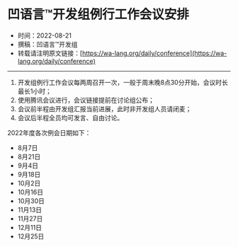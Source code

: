 # 凹语言™开发组例行工作会议安排

- 时间：2022-08-21
- 撰稿：凹语言™开发组
- 转载请注明原文链接：[https://wa-lang.org/daily/conference](https://wa-lang.org/daily/conference)

---

1. 开发组例行工作会议每两周召开一次，一般于周末晚8点30分开始，会议时长最长1小时；
1. 使用腾讯会议进行，会议链接提前在讨论组公布；
1. 会议前半程由开发组汇报当前进展，此时非开发组人员请闭麦；
1. 会议后半程全员均可发言、自由讨论。

2022年度各次例会日期如下：
- 8月7日
- 8月21日
- 9月4日
- 9月18日
- 10月2日
- 10月16日
- 10月30日
- 11月13日
- 11月27日
- 12月11日
- 12月25日